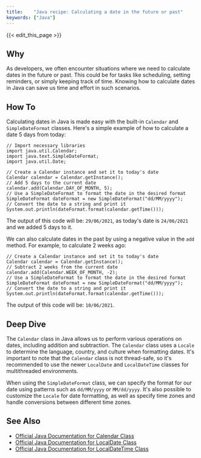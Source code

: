 ```yaml
---
title:    "Java recipe: Calculating a date in the future or past"
keywords: ["Java"]
---
```


{{< edit_this_page >}}

## Why 

As developers, we often encounter situations where we need to calculate dates in the future or past. This could be for tasks like scheduling, setting reminders, or simply keeping track of time. Knowing how to calculate dates in Java can save us time and effort in such scenarios.

## How To 

Calculating dates in Java is made easy with the built-in `Calendar` and `SimpleDateFormat` classes. Here's a simple example of how to calculate a date 5 days from today:

```
// Import necessary libraries
import java.util.Calendar;
import java.text.SimpleDateFormat;
import java.util.Date;

// Create a Calendar instance and set it to today's date
Calendar calendar = Calendar.getInstance();
// Add 5 days to the current date
calendar.add(Calendar.DAY_OF_MONTH, 5);
// Use a SimpleDateFormat to format the date in the desired format
SimpleDateFormat dateFormat = new SimpleDateFormat("dd/MM/yyyy");
// Convert the date to a string and print it
System.out.println(dateFormat.format(calendar.getTime()));
```

The output of this code will be: `29/06/2021`, as today's date is `24/06/2021` and we added 5 days to it.

We can also calculate dates in the past by using a negative value in the `add` method. For example, to calculate 2 weeks ago:

```
// Create a Calendar instance and set it to today's date
Calendar calendar = Calendar.getInstance();
// Subtract 2 weeks from the current date
calendar.add(Calendar.WEEK_OF_MONTH, -2);
// Use a SimpleDateFormat to format the date in the desired format
SimpleDateFormat dateFormat = new SimpleDateFormat("dd/MM/yyyy");
// Convert the date to a string and print it
System.out.println(dateFormat.format(calendar.getTime()));
```

The output of this code will be: `10/06/2021`.

## Deep Dive 

The `Calendar` class in Java allows us to perform various operations on dates, including addition and subtraction. The `Calendar` class uses a `Locale` to determine the language, country, and culture when formatting dates. It's important to note that the `Calendar` class is not thread-safe, so it's recommended to use the newer `LocalDate` and `LocalDateTime` classes for multithreaded environments.

When using the `SimpleDateFormat` class, we can specify the format for our date using patterns such as `dd/MM/yyyy` or `MM/dd/yyyy`. It's also possible to customize the `Locale` for date formatting, as well as specify time zones and handle conversions between different time zones.

## See Also 

- [Official Java Documentation for Calendar Class](https://docs.oracle.com/javase/8/docs/api/java/util/Calendar.html)
- [Official Java Documentation for LocalDate Class](https://docs.oracle.com/javase/8/docs/api/java/time/LocalDate.html)
- [Official Java Documentation for LocalDateTime Class](https://docs.oracle.com/javase/8/docs/api/java/time/LocalDateTime.html)